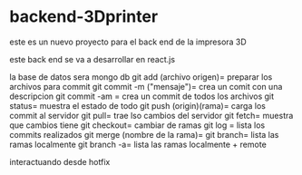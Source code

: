 # backend-3Dprinter

este es un nuevo proyecto para el back end de la impresora 3D

este back end se va a desarrollar en react.js


la base de datos sera mongo db
git add (archivo origen)= preparar los archivos para commit
git commit -m ("mensaje")= crea un comit con una descripcion
git commit -am = crea un commit de todos los archivos
git status= muestra el estado de todo
git push (origin)(rama)= carga los commit al servidor
git pull=  trae lso cambios del servidor
git fetch= muestra que cambios tiene
git checkout= cambiar de ramas
git log = lista los commits realizados
git merge (nombre de la rama)=
git branch= lista las ramas localmente
git branch -a= lista las ramas localmente + remote


interactuando desde hotfix
